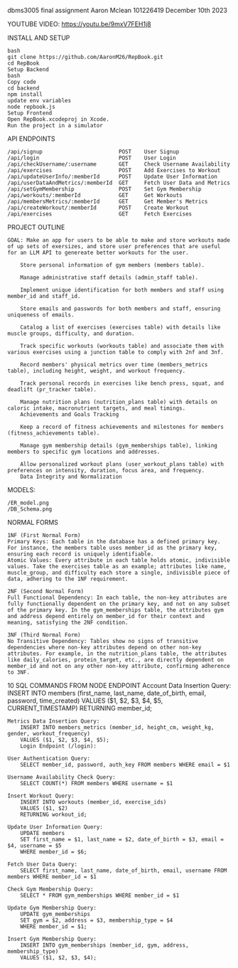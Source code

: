 dbms3005 final assignment 
Aaron Mclean
101226419
December 10th 2023

YOUTUBE VIDEO: https://youtu.be/9mxV7FEH1j8 

INSTALL AND SETUP 

    bash
    git clone https://github.com/AaronM26/RepBook.git
    cd RepBook
    Setup Backend
    bash
    Copy code
    cd backend
    npm install
    update env variables
    node repbook.js
    Setup Frontend
    Open RepBook.xcodeproj in Xcode.
    Run the project in a simulator

API ENDPOINTS

    /api/signup                        POST    User Signup
    /api/login                         POST    User Login
    /api/checkUsername/:username       GET     Check Username Availability
    /api/exercises                     POST    Add Exercises to Workout
    /api/updateUserInfo/:memberId      POST    Update User Information
    /api/userDataAndMetrics/:memberId  GET     Fetch User Data and Metrics
    /api/setGymMembership              POST    Set Gym Membership
    /api/workouts/:memberId            GET     Get Workouts
    /api/membersMetrics/:memberId      GET     Get Member's Metrics
    /api/createWorkout/:memberId       POST    Create Workout
    /api/exercises                     GET     Fetch Exercises


PROJECT OUTLINE

    GOAL: Make an app for users to be able to make and store workouts made of up sets of exersizes, and store user preferences that are useful for an LLM API to genereate better workouts for the user. 

        Store personal information of gym members (members table).

        Manage administrative staff details (admin_staff table).

        Implement unique identification for both members and staff using member_id and staff_id.

        Store emails and passwords for both members and staff, ensuring uniqueness of emails.

        Catalog a list of exercises (exercises table) with details like muscle groups, difficulty, and duration.

        Track specific workouts (workouts table) and associate them with various exercises using a junction table to comply with 2nf and 3nf.

        Record members' physical metrics over time (members_metrics table), including height, weight, and workout frequency.
        
        Track personal records in exercises like bench press, squat, and deadlift (pr_tracker table).

        Manage nutrition plans (nutrition_plans table) with details on caloric intake, macronutrient targets, and meal timings.
        Achievements and Goals Tracking

        Keep a record of fitness achievements and milestones for members (fitness_achievements table).

        Manage gym membership details (gym_memberships table), linking members to specific gym locations and addresses.

        Allow personalized workout plans (user_workout_plans table) with preferences on intensity, duration, focus area, and frequency.
        Data Integrity and Normalization

MODELS: 

    /ER_model.png
    /DB_Schema.png
    

NORMAL FORMS

    1NF (First Normal Form)
    Primary Keys: Each table in the database has a defined primary key. For instance, the members table uses member_id as the primary key, ensuring each record is uniquely identifiable.
    Atomic Values: Every attribute in each table holds atomic, indivisible values. Take the exercises table as an example; attributes like name, muscle_group, and difficulty each store a single, indivisible piece of data, adhering to the 1NF requirement.

    2NF (Second Normal Form)
    Full Functional Dependency: In each table, the non-key attributes are fully functionally dependent on the primary key, and not on any subset of the primary key. In the gym_memberships table, the attributes gym and address depend entirely on member_id for their context and meaning, satisfying the 2NF condition.

    3NF (Third Normal Form)
    No Transitive Dependency: Tables show no signs of transitive dependencies where non-key attributes depend on other non-key attributes. For example, in the nutrition_plans table, the attributes like daily_calories, protein_target, etc., are directly dependent on member_id and not on any other non-key attribute, confirming adherence to 3NF.
    
    

10 SQL COMMANDS FROM NODE ENDPOINT
    Account Data Insertion Query:
        INSERT INTO members (first_name, last_name, date_of_birth, email, password, time_created)
        VALUES ($1, $2, $3, $4, $5, CURRENT_TIMESTAMP)
        RETURNING member_id;

    Metrics Data Insertion Query:
        INSERT INTO members_metrics (member_id, height_cm, weight_kg, gender, workout_frequency)
        VALUES ($1, $2, $3, $4, $5);
        Login Endpoint (/login):

    User Authentication Query:
        SELECT member_id, password, auth_key FROM members WHERE email = $1

    Username Availability Check Query:
        SELECT COUNT(*) FROM members WHERE username = $1

    Insert Workout Query:
        INSERT INTO workouts (member_id, exercise_ids)
        VALUES ($1, $2)
        RETURNING workout_id;

    Update User Information Query:
        UPDATE members
        SET first_name = $1, last_name = $2, date_of_birth = $3, email = $4, username = $5
        WHERE member_id = $6;

    Fetch User Data Query:
        SELECT first_name, last_name, date_of_birth, email, username FROM members WHERE member_id = $1

    Check Gym Membership Query:
        SELECT * FROM gym_memberships WHERE member_id = $1
    
    Update Gym Membership Query:
        UPDATE gym_memberships
        SET gym = $2, address = $3, membership_type = $4
        WHERE member_id = $1;
    
    Insert Gym Membership Query:
        INSERT INTO gym_memberships (member_id, gym, address, membership_type)
        VALUES ($1, $2, $3, $4);
